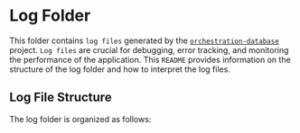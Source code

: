 # Log Folder

This folder contains `log files` generated by the [`orchestration-database`](https://github.com/jzsmoreno/orchestration-database) project. `Log files` are crucial for debugging, error tracking, and monitoring the performance of the application. This `README` provides information on the structure of the log folder and how to interpret the log files.

## Log File Structure

The log folder is organized as follows: